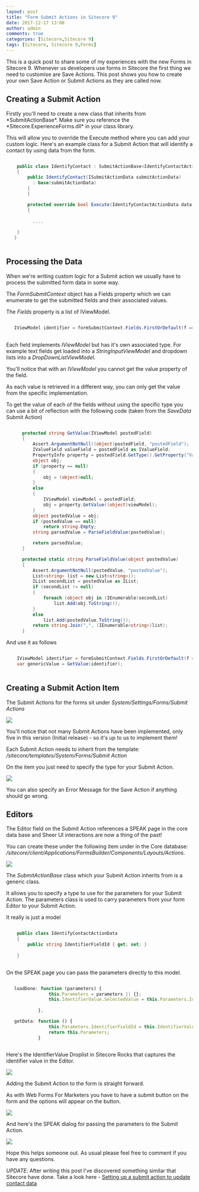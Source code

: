 ```yaml
---
layout: post
title: "Form Submit Actions in Sitecore 9"
date: 2017-12-17 13:08
author: admin
comments: true
categories: [Sitecore,Sitecore 9]
tags: [Sitecore, Sitecore 9,Forms]
---
```


<span class="dropcap">T</span>his is a quick post to share some of my experiences with the new Forms in Sitecore 9.
Whenever us developers use forms in Sitecore the first thing we need to customise are Save Actions.
This post shows you how to create your own Save Action or Submit Actions as they are called now.

<!-- more -->
<h2>Creating a Submit Action</h2>
Firstly you'll need to create a new class that inherits from *SubmitActionBase*.
Make sure you reference the *Sitecore.ExperienceForms.dll* in your class library.

This will allow you to override the Execute method where you can add your custom logic.
Here's an example class for a Submit Action that will identify a contact by using data from the form.

```csharp

    public class IdentifyContact : SubmitActionBase<IdentifyContactActionData>
    {
        public IdentifyContact(ISubmitActionData submitActionData)
          : base(submitActionData)
        {
        }

        protected override bool Execute(IdentifyContactActionData data, FormSubmitContext formSubmitContext)
        {
		  
		  ....
		  
	}
   }
	
```

<h2>Processing the Data</h2>
When we're writing custom logic for a Submit action we usually have to process the submitted form data in some way.

The *FormSubmitContext* object has a Fields property which we can enumerate to get the submitted fields and their associated values.

The *Fields* property is a list of IViewModel.

```csharp

   IViewModel identifier = formSubmitContext.Fields.FirstOrDefault(f => Guid.Parse(f.ItemId) == Guid.Parse(data.IdentifierFieldId));
   
 ```

 Each field implements *IViewModel* but has it's own associated type. 
 For example text fields get loaded into a *StringInputViewModel* and dropdown lists 
 into a *DropDownListViewModel*. 
 
 You'll notice that with an *IViewModel* you cannot get the value property of the field. 
 
 As each value is retrieved in a different way, you can only get the value from the specific implementation.

 To get the value of each of the fields without using the specific type you can use a bit of reflection with the following code (taken from the *SaveData* Submit Action)
  
  
  ```csharp
  
        protected string GetValue(IViewModel postedField)
        {
            Assert.ArgumentNotNull((object)postedField, "postedField");
            IValueField valueField = postedField as IValueField;
            PropertyInfo property = postedField.GetType().GetProperty("Value");
            object obj;
            if (property == null)
            {
                obj = (object)null;
            }
            else
            {
                IViewModel viewModel = postedField;
                obj = property.GetValue((object)viewModel);
            }
            object postedValue = obj;
            if (postedValue == null)
                return string.Empty;
            string parsedValue = ParseFieldValue(postedValue);

            return parsedValue;
        }

        protected static string ParseFieldValue(object postedValue)
        {
            Assert.ArgumentNotNull(postedValue, "postedValue");
            List<string> list = new List<string>();
            IList secondList = postedValue as IList;
            if (secondList != null)
            {
                foreach (object obj in (IEnumerable)secondList)
                    list.Add(obj.ToString());
            }
            else
                list.Add(postedValue.ToString());
            return string.Join(",", (IEnumerable<string>)list);
        }
```

And use it as follows

```csharp

    IViewModel identifier = formSubmitContext.Fields.FirstOrDefault(f => Guid.Parse(f.ItemId) == Guid.Parse(data.IdentifierFieldId));
    var genericValue = GetValue(identifier);
	
```

<h2>Creating a Submit Action Item</h2>

The Submit Actions for the forms sit under *System/Settings/Forms/Submit Actions*

<img src="/assets/img/settingsforms.PNG" />

You'll notice that not many Submit Actions have been implemented, only five in this version (Initial release) - so it's up to us to implement them!

Each Submit Action needs to inherit from the template: */sitecore/templates/System/Forms/Submit Action*

On the item you just need to specify the type for your Submit Action.

<img src="/assets/img/SubmitActionDetail.PNG" />

You can also specify an Error Message for the Save Action if anything should go wrong.


<h2>Editors</h2>
The Editor field on the Submit Action references a SPEAK page in the core data base and Sheer UI interactions are now a thing of the past!

You can create these under the following item under in the Core database: */sitecore/client/Applications/FormsBuilder/Components/Layouts/Actions*.

<img src="/assets/img/speakpage.PNG" />


The *SubmitActionBase* class which your Submit Action inherits from is a generic class. 

It allows you to specify a type to use for the parameters for your Submit Action.
The parameters class is used to carry parameters from your form Editor to your Submit Action.

It really is just a model 

```csharp

    public class IdentifyContactActionData
    {
        public string IdentifierFieldId { get; set; }
       
    }
	
```

On the SPEAK page you can pass the parameters directly to this model.


```javascript

   loadDone: function (parameters) {
                this.Parameters = parameters || {};
                this.IdentifierValue.SelectedValue = this.Parameters.IdentifierFieldId;
               
            },

   getData: function () {
                this.Parameters.IdentifierFieldId = this.IdentifierValue.SelectedValue;     
                return this.Parameters;
            }
			
```

Here's the IdentifierValue Droplist in Sitecore Rocks that captures the identifier value in the Editor.

<img src="/assets/img/speakfieldvalue.PNG" />

Adding the Submit Action to the form is straight forward.

As with Web Forms For Marketers you have to have a submit button on the form and the options will appear on the button.

<img src="/assets/img/actioninplace.PNG" />

And here's the SPEAK dialog for passing the parameters to the Submit Action.

<img src="/assets/img/speakpagedialog.PNG" />


Hope this helps someone out. As usual please feel free to comment if you have any questions.

*UPDATE*: After writing this post I've discovered something similar that Sitecore have done.
Take a look here - <a href="https://doc.sitecore.net/sitecore_experience_platform/digital_marketing/sitecore_forms/setting_up_and_configuring/walkthrough_creating_a_custom_submit_action_that_updates_contact_details" target="_new">Setting up a submit action to update contact data</a>




			